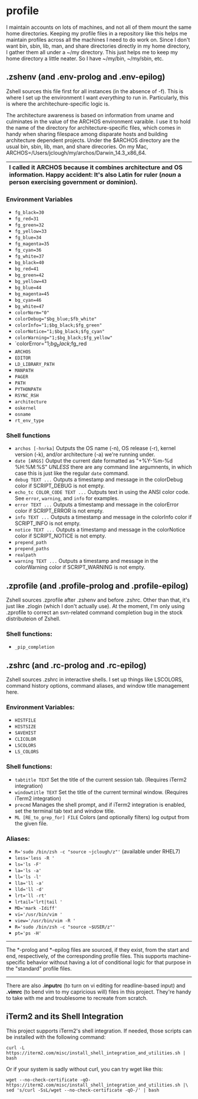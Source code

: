# profile
I maintain accounts on lots of machines, and not all of them mount the same
home directories. Keeping my profile files in a repository like this helps me
maintain profiles across all the machines I need to do work on. Since I don't
want bin, sbin, lib, man, and share directories directly in my home directory,
I gather them all under a ~/my directory. This just helps me to keep my home
directory a little neater. So I have ~/my/bin, ~/my/sbin, etc.

## .zshenv (and .env-prolog and .env-epilog)
Zshell sources this file first for all instances (in the absence of -f). This
is where I set up the environment I want *everything* to run in. Particularly,
this is where the architechure-specific logic is.

The architecture awareness is based on information from uname and culminates in
the value of the ARCHOS environment varaible. I use it to hold the name of the
directory for architecture-specific files, which comes in handy when sharing
filespace among disparate hosts and building architecture dependent projects.
Under the $ARCHOS directory are the usual bin, sbin, lib, man, and share
direcories. On my Mac, ARCHOS=/Users/jclough/my/archos/Darwin_14.3_x86_64.

| I called it ARCHOS because it combines architecture and OS information. Happy accident: It's also Latin for **ruler** (*noun* a person exercising government or dominion). |
|:----------------------------------------------|



### Environment Variables
- `fg_black=30`
- `fg_red=31`
- `fg_green=32`
- `fg_yellow=33`
- `fg_blue=34`
- `fg_magenta=35`
- `fg_cyan=36`
- `fg_white=37`
- `bg_black=40`
- `bg_red=41`
- `bg_green=42`
- `bg_yellow=43`
- `bg_blue=44`
- `bg_magenta=45`
- `bg_cyan=46`
- `bg_white=47`
- `colorNorm="0"`
- `colorDebug="$bg_blue;$fb_white"`
- `colorInfo="1;$bg_black;$fg_green"`
- `colorNotice="1;$bg_black;$fg_cyan"`
- `colorWarning="1;$bg_black;$fg_yellow"`
- `colorError="1;$bg_black;$fg_red
- `ARCHOS`
- `EDITOR`
- `LD_LIBRARY_PATH`
- `MANPATH`
- `PAGER`
- `PATH`
- `PYTHONPATH`
- `RSYNC_RSH`
- `architecture`
- `oskernel`
- `osname`
- `rt_env_type`

### Shell functions

- `archos [-hnrka]` Outputs the OS name (-n), OS release (-r), kernel version (-k), and/or architecture (-a) we're running under.
- `date [ARGS]` Output the current date formatted as "+%Y-%m-%d %H:%M:%S" _UNLESS_ there are any command line argumnents, in which case this is just like the regular `date` command.
- `debug TEXT ...` Outputs a timestamp and message in the colorDebug color if SCRIPT_DEBUG is not empty.
- `echo_tc COLOR_CODE TEXT ...` Outputs text in using the ANSI color code. See `error`, `warning`, and `info` for examples.
- `error TEXT ...` Outputs a timestamp and message in the colorError color if SCRIPT_ERROR is not empty.
- `info TEXT ...` Outputs a timestamp and message in the colorInfo color if SCRIPT_INFO is not empty.
- `notice TEXT ...` Outputs a timestamp and message in the colorNotice color if SCRIPT_NOTICE is not empty.
- `prepend_path`
- `prepend_paths`
- `realpath`
- `warning TEXT ...` Outputs a timestamp and message in the colorWarning color if SCRIPT_WARNING is not empty.

## .zprofile (and .profile-prolog and .profile-epilog)
Zshell sources .zprofile after .zshenv and before .zshrc. Other than that, it's
just like .zlogin (which I don't actually use). At the moment, I'm only using
.zprofile to correct an svn-related command completion bug in the stock
distributeion of Zshell.

### Shell functions:

- `_pip_completion`

## .zshrc (and .rc-prolog and .rc-epilog)
Zshell sources .zshrc in interactive shells. I set up things like LSCOLORS,
command history options, command aliases, and window title management here.

### Environment Variables:

- `HISTFILE`
- `HISTSIZE`
- `SAVEHIST`
- `CLICOLOR`
- `LSCOLORS`
- `LS_COLORS`

### Shell functions:

- `tabtitle TEXT` Set the title of the current session tab. (Requires iTerm2 integration)
- `windowtitle TEXT` Set the title of the current terminal window. (Requires iTerm2 integration)
- `precmd` Manages the shell prompt, and if iTerm2 integration is enabled, set the terminal tab text and window title.
- `ML [RE_to_grep_for] FILE` Colors (and optionally filters) log output from the given file.

### Aliases:

- `R='sudo /bin/zsh -c "source ~jclough/z"'` (available under RHEL7)
- `less='less -R '`
- `ls='ls -F'`
- `la='ls -a'`
- `ll='ls -l'`
- `lla='ll -a'`
- `lld='ll -d'`
- `lrt='ll -rt'`
- `lrtail='lrt|tail '`
- `MD='mark -Idiff'`
- `vi='/usr/bin/vim '`
- `view='/usr/bin/vim -R '`
- `R='sudo /bin/zsh -c "source ~$USER/z"'`
- `pt='ps -H'`

---

The *-prolog and *-epilog files are sourced, if they exist, from the start and
end, respectively, of the corresponding profile files. This supports
machine-specific behavior without having a lot of conditional logic for that
purpose in the "standard" profile files.

---

There are also **.inputrc** (to turn on vi editing for readline-based input) and
**.vimrc** (to bend vim to my capricious will) files in this project. They're
handy to take with me and troublesome to recreate from scratch.

## iTerm2 and its Shell Integration
This project supports iTerm2's shell integration. If needed, those scripts
can be installed with the following command:

```
curl -L https://iterm2.com/misc/install_shell_integration_and_utilities.sh | bash
```
  
Or if your system is sadly without curl, you can try wget like this:

```
wget --no-check-certificate -qO- https://iterm2.com/misc/install_shell_integration_and_utilities.sh |\
sed 's/curl -SsL/wget --no-check-certificate -qO-/' | bash
```
